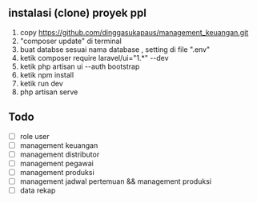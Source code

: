 ## instalasi (clone) proyek ppl

1.  copy https://github.com/dinggasukapaus/management_keuangan.git
2.  "composer update" di terminal
3.  buat databse sesuai nama database , setting di file ".env"
4.  ketik composer require laravel/ui="1.\*" --dev
5.  ketik php artisan ui --auth bootstrap
6.  ketik npm install
7.  ketik run dev
8.  php artisan serve

## Todo

-   [ ] role user
-   [ ] management keuangan
-   [ ] management distributor
-   [ ] management pegawai
-   [ ] management produksi
-   [ ] management jadwal pertemuan && management produksi
-   [ ] data rekap
